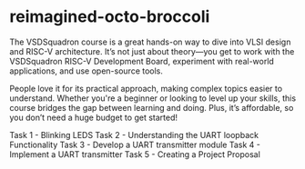 # reimagined-octo-broccoli
The VSDSquadron course is a great hands-on way to dive into VLSI design and RISC-V architecture. It’s not just about theory—you get to work with the VSDSquadron RISC-V Development Board, experiment with real-world applications, and use open-source tools.  

People love it for its practical approach, making complex topics easier to understand. Whether you're a beginner or looking to level up your skills, this course bridges the gap between learning and doing. Plus, it’s affordable, so you don’t need a huge budget to get started!

Task 1 - Blinking LEDS
Task 2 - Understanding the UART loopback Functionality
Task 3 - Develop a UART transmitter module
Task 4 - Implement a UART transmitter
Task 5 - Creating a Project Proposal

